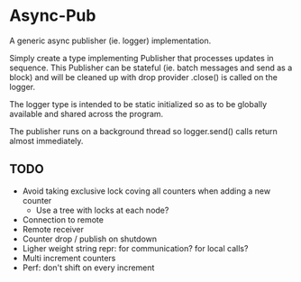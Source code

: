 # Async-Pub

A generic async publisher (ie. logger) implementation.

Simply create a type implementing Publisher that processes updates in sequence. This Publisher can be stateful (ie. batch messages and send as a block) and will be cleaned up with drop provider .close() is called on the logger.

The logger type is intended to be static initialized so as to be globally available and shared across the program.

The publisher runs on a background thread so logger.send() calls return almost immediately.

## TODO
- Avoid taking exclusive lock coving all counters when adding a new counter
  - Use a tree with locks at each node?
- Connection to remote
- Remote receiver
- Counter drop / publish on shutdown
- Ligher weight string repr: for communication? for local calls?
- Multi increment counters
- Perf: don't shift on every increment
